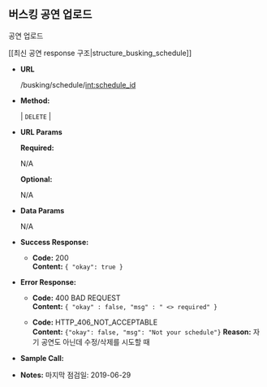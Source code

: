 **버스킹 공연 업로드**
----
  공연 업로드
  
  [[최신 공연 response 구조|structure_busking_schedule]]

* **URL**

  /busking/schedule/<int:schedule_id>

* **Method:**
  
  | `DELETE` |
  
*  **URL Params** 

   **Required:**
 
   N/A

   **Optional:**
 
   N/A

* **Data Params**

  N/A

* **Success Response:**
  
  * **Code:** 200 <br />
    **Content:** `{ "okay": true }`
 
* **Error Response:**


  * **Code:** 400 BAD REQUEST <br />
    **Content:** `{ "okay" : false, "msg" : " <> required" }`

  * **Code:** HTTP_406_NOT_ACCEPTABLE <br />
    **Content:** `{"okay": false, "msg": "Not your schedule"}`
    **Reason:** 자기 공연도 아닌데 수정/삭제를 시도할 때

* **Sample Call:**


* **Notes:**
    마지막 점검일: 2019-06-29 

